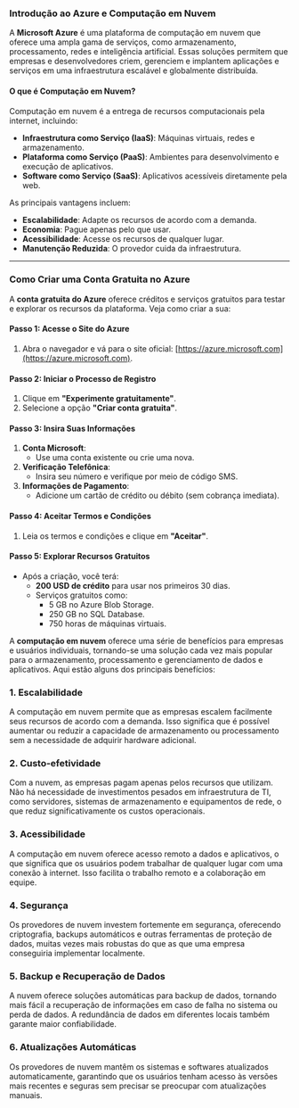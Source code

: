 ### Introdução ao Azure e Computação em Nuvem

A **Microsoft Azure** é uma plataforma de computação em nuvem que oferece uma ampla gama de serviços, como armazenamento, processamento, redes e inteligência artificial. Essas soluções permitem que empresas e desenvolvedores criem, gerenciem e implantem aplicações e serviços em uma infraestrutura escalável e globalmente distribuída.

#### O que é Computação em Nuvem?

Computação em nuvem é a entrega de recursos computacionais pela internet, incluindo:
- **Infraestrutura como Serviço (IaaS)**: Máquinas virtuais, redes e armazenamento.
- **Plataforma como Serviço (PaaS)**: Ambientes para desenvolvimento e execução de aplicativos.
- **Software como Serviço (SaaS)**: Aplicativos acessíveis diretamente pela web.

As principais vantagens incluem:
- **Escalabilidade**: Adapte os recursos de acordo com a demanda.
- **Economia**: Pague apenas pelo que usar.
- **Acessibilidade**: Acesse os recursos de qualquer lugar.
- **Manutenção Reduzida**: O provedor cuida da infraestrutura.

---

### Como Criar uma Conta Gratuita no Azure

A **conta gratuita do Azure** oferece créditos e serviços gratuitos para testar e explorar os recursos da plataforma. Veja como criar a sua:

#### Passo 1: Acesse o Site do Azure
1. Abra o navegador e vá para o site oficial: [https://azure.microsoft.com](https://azure.microsoft.com).

#### Passo 2: Iniciar o Processo de Registro
1. Clique em **"Experimente gratuitamente"**.
2. Selecione a opção **"Criar conta gratuita"**.

#### Passo 3: Insira Suas Informações
1. **Conta Microsoft**:
   - Use uma conta existente ou crie uma nova.
2. **Verificação Telefônica**:
   - Insira seu número e verifique por meio de código SMS.
3. **Informações de Pagamento**:
   - Adicione um cartão de crédito ou débito (sem cobrança imediata).

#### Passo 4: Aceitar Termos e Condições
1. Leia os termos e condições e clique em **"Aceitar"**.

#### Passo 5: Explorar Recursos Gratuitos
- Após a criação, você terá:
  - **200 USD de crédito** para usar nos primeiros 30 dias.
  - Serviços gratuitos como:
    - 5 GB no Azure Blob Storage.
    - 250 GB no SQL Database.
    - 750 horas de máquinas virtuais.


A **computação em nuvem** oferece uma série de benefícios para empresas e usuários individuais, tornando-se uma solução cada vez mais popular para o armazenamento, processamento e gerenciamento de dados e aplicativos. Aqui estão alguns dos principais benefícios:

### 1. **Escalabilidade**
A computação em nuvem permite que as empresas escalem facilmente seus recursos de acordo com a demanda. Isso significa que é possível aumentar ou reduzir a capacidade de armazenamento ou processamento sem a necessidade de adquirir hardware adicional.

### 2. **Custo-efetividade**
Com a nuvem, as empresas pagam apenas pelos recursos que utilizam. Não há necessidade de investimentos pesados em infraestrutura de TI, como servidores, sistemas de armazenamento e equipamentos de rede, o que reduz significativamente os custos operacionais.

### 3. **Acessibilidade**
A computação em nuvem oferece acesso remoto a dados e aplicativos, o que significa que os usuários podem trabalhar de qualquer lugar com uma conexão à internet. Isso facilita o trabalho remoto e a colaboração em equipe.

### 4. **Segurança**
Os provedores de nuvem investem fortemente em segurança, oferecendo criptografia, backups automáticos e outras ferramentas de proteção de dados, muitas vezes mais robustas do que as que uma empresa conseguiria implementar localmente.

### 5. **Backup e Recuperação de Dados**
A nuvem oferece soluções automáticas para backup de dados, tornando mais fácil a recuperação de informações em caso de falha no sistema ou perda de dados. A redundância de dados em diferentes locais também garante maior confiabilidade.

### 6. **Atualizações Automáticas**
Os provedores de nuvem mantêm os sistemas e softwares atualizados automaticamente, garantindo que os usuários tenham acesso às versões mais recentes e seguras sem precisar se preocupar com atualizações manuais.

